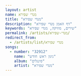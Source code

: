 ```yaml
---
layout: artist
name: מנדי שפירא
title: "מנדי שפירא"
description: "דף האמן מנדי שפירא"
keywords: "שירים, מוזיקה, מנדי שפירא"
permalink: /artists/מנדי-שפירא/
redirect_from:
  - /artists/list/מנדי שפירא
songs:
  - number: "32912"
    name: "ניגון ראש חודש"
    album: "סינגלים"
    artist: "מנדי שפירא"
---
```

